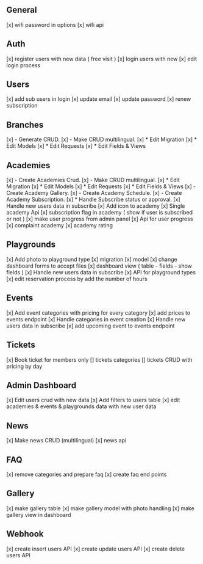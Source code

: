 ## General

[x] wifi password in options
[x] wifi api

## Auth

[x] register users with new data ( free visit )
[x] login users with new 
[x] edit login process

## Users
[x] add sub users in login
[x] update email
[x] update password
[x] renew subscription

## Branches

[x] - Generate CRUD.
[x] - Make CRUD multilingual.
    [x] * Edit Migration
    [x] * Edit Models
    [x] * Edit Requests
    [x] * Edit Fields & Views


## Academies

[x] - Create Academies Crud.
[x] - Make CRUD multilingual.
    [x] * Edit Migration
    [x] * Edit Models
    [x] * Edit Requests
    [x] * Edit Fields & Views
[x] - Create Academy Gallery.
[x] - Create Academy Schedule.
[x] - Create Academy Subscription.
    [x] * Handle Subscribe status or approval.
[x] Handle new users data in subscribe
[x] Add icon to academy 
[x] Single academy Api
[x] subscription flag in academy ( show if user is subscribed or not )
[x] make user progress from admin panel
[x] Api for user progress
[x] complaint academy
[x] academy rating
## Playgrounds

[x] Add photo to playground type
    [x] migration
    [x] model
    [x] change dashboard forms to accept files
    [x] dashboard view ( table - fields - show fields )
[x] Handle new users data in subscribe
[x] API for playground types
[x] edit reservation process by add the number of hours


## Events

[x] Add event categories with pricing for every category
[x] add prices to events endpoint
[x] Handle categories in event creation
[x] Handle new users data in subscribe
[x] add upcoming event to events endpoint

## Tickets

[x] Book ticket for members only
[] tickets categories
[] tickets CRUD with pricing by day

## Admin Dashboard

[x] Edit users crud with new data
[x] Add filters to users table
[x] edit academies & events & playgrounds data with new user data

## News

[x] Make news CRUD (multilingual)
[x] news api

## FAQ

[x] remove categories and prepare faq
[x] create faq end points

## Gallery

[x] make gallery table
[x] make gallery model with photo handling
[x] make gallery view in dashboard

## Webhook

[x] create insert users API
[x] create update users API
[x] create delete users API




